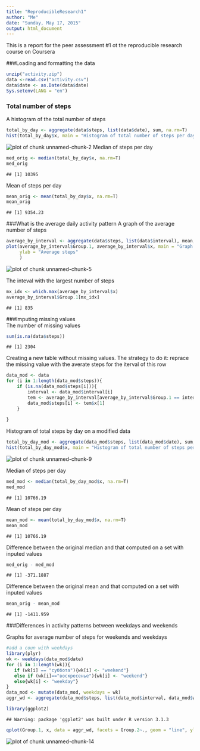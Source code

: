 ```yaml
---
title: "ReproducibleResearch1"
author: "Me"
date: "Sunday, May 17, 2015"
output: html_document
---
```

This is a report for the peer assessment #1 ot the reproducible research course on Coursera  

###Loading and formatting the data


```r
unzip("activity.zip")
data <-read.csv("activity.csv")
data$date <- as.Date(data$date)
Sys.setenv(LANG = "en")
```


### Total number of steps

A histogram of the total number of steps


```r
total_by_day <- aggregate(data$steps, list(data$date), sum, na.rm=T)
hist(total_by_day$x, main = "Histogram of total number of steps per day", col = "purple", xlab = "Steps per day")
```

![plot of chunk unnamed-chunk-2](figure/unnamed-chunk-2-1.png) 
Median of steps per day

```r
med_orig <- median(total_by_day$x, na.rm=T)
med_orig
```

```
## [1] 10395
```
Mean of steps per day

```r
mean_orig <- mean(total_by_day$x, na.rm=T)
mean_orig
```

```
## [1] 9354.23
```
###What is the average daily activity pattern
A graph of the average number of steps  

```r
average_by_interval <- aggregate(data$steps, list(data$interval), mean, na.rm=T)
plot(average_by_interval$Group.1, average_by_interval$x, main = "Graph of average number of steps per interval", type = "l", col = "purple", xlab = "Interval",
     ylab = "Average steps"
     )
```

![plot of chunk unnamed-chunk-5](figure/unnamed-chunk-5-1.png) 

The inteval with the largest number of steps  


```r
mx_idx <- which.max(average_by_interval$x)
average_by_interval$Group.1[mx_idx]
```

```
## [1] 835
```

###Imputing missing values  
The number of missing values  

```r
sum(is.na(data$steps))
```

```
## [1] 2304
```

Creating a new table without missing values. The strategy to do it: reprace the missing value with the averate steps for the iterval of this row

```r
data_mod <- data
for (i in 1:length(data_mod$steps)){
    if (is.na(data_mod$steps[i])){
        interval <- data_mod$interval[i]
        tem <- average_by_interval[average_by_interval$Group.1 == interval,]
        data_mod$steps[i] <- tem$x[1] 
    }
    
}
```

Histogram of total steps by day on a modified data

```r
total_by_day_mod <- aggregate(data_mod$steps, list(data_mod$date), sum, na.rm=T)
hist(total_by_day_mod$x, main = "Histogram of total number of steps per day (with imputed values)", col = "orange", xlab = "Steps per day")
```

![plot of chunk unnamed-chunk-9](figure/unnamed-chunk-9-1.png) 

Median of steps per day

```r
med_mod <- median(total_by_day_mod$x, na.rm=T)
med_mod
```

```
## [1] 10766.19
```

Mean of steps per day

```r
mean_mod <- mean(total_by_day_mod$x, na.rm=T)
mean_mod
```

```
## [1] 10766.19
```

Difference between the original median and that computed on a set with inputed values

```r
med_orig - med_mod
```

```
## [1] -371.1887
```


Difference between the original mean and that computed on a set with inputed values

```r
mean_orig - mean_mod
```

```
## [1] -1411.959
```

###Differences in activity patterns between weekdays and weekends

Graphs for average number of steps for weekends and weekdays


```r
#add a coun with weekdays
library(plyr)
wk <- weekdays(data_mod$date)
for (i in 1:length(wk)){
   if (wk[i] == "суббота"){wk[i] <- "weekend"}
   else if (wk[i]=="воскресенье"){wk[i] <- "weekend"}
   else{wk[i] <- "weekday"}
}
data_mod <- mutate(data_mod, weekdays = wk)
aggr_wd <- aggregate(data_mod$steps, list(data_mod$interval, data_mod$weekday), mean)

library(ggplot2)
```

```
## Warning: package 'ggplot2' was built under R version 3.1.3
```

```r
qplot(Group.1, x, data = aggr_wd, facets = Group.2~., geom = "line", ylab = "Average steps", xlab = "Interval")
```

![plot of chunk unnamed-chunk-14](figure/unnamed-chunk-14-1.png) 
